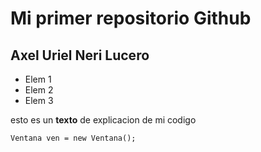 # Mi primer repositorio Github

## Axel Uriel Neri Lucero

- Elem 1
- Elem 2
- Elem 3

esto es un **texto** de explicacion de mi codigo

`
Ventana ven = new Ventana();
`
